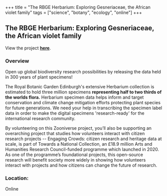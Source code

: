 +++
title = "The RBGE Herbarium: Exploring Gesneriaceae, the African violet family"
tags = ["science", "botany", "ecology", "online"]
+++

## The RBGE Herbarium: Exploring Gesneriaceae, the African violet family

View the project [**here**](https://www.zooniverse.org/projects/emhaston/the-rbge-herbarium-exploring-gesneriaceae-the-african-violet-family).

### Overview

Open up global biodiversity research possibilities by releasing the data held in 300 years of plant specimens!

The Royal Botanic Garden Edinburgh's extensive Herbarium collection is estimated to hold three million specimens **representing half to two thirds of the worlds flora.** Herbarium specimen data helps inform and target conservation and climate change mitigation efforts protecting plant species for future generations. We need your help in transcribing the specimen label data in order to make the digital specimens 'research-ready' for the international research community.

By volunteering on this Zooniverse project, you’ll also be supporting an overarching project that studies how volunteers interact with citizen research projects -- Engaging Crowds: citizen research and heritage data at scale, is part of Towards a National Collection, an £18.9 million Arts and Humanities Research Council-funded programme which launched in 2020. As one of the programme’s foundational projects, this open-source research will benefit society more widely in showing how volunteers interact with projects and how citizens can change the future of research.

### Location:
Online
